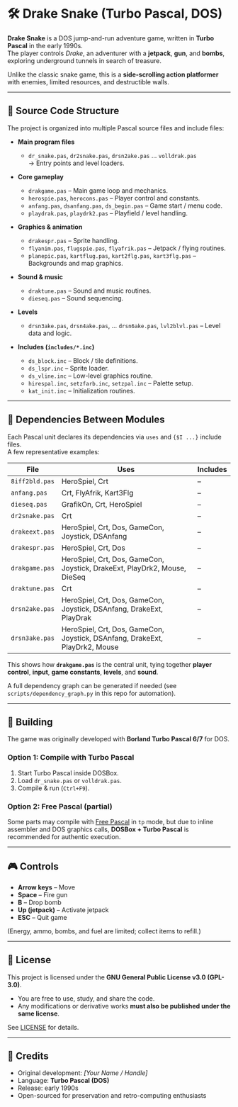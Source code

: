 # 🛠 Drake Snake (Turbo Pascal, DOS)

**Drake Snake** is a DOS jump-and-run adventure game, written in **Turbo Pascal** in the early 1990s.  
The player controls *Drake*, an adventurer with a **jetpack**, **gun**, and **bombs**, exploring underground tunnels in search of treasure.  

Unlike the classic snake game, this is a **side-scrolling action platformer** with enemies, limited resources, and destructible walls.  

---

## 📂 Source Code Structure

The project is organized into multiple Pascal source files and include files:

- **Main program files**
  - `dr_snake.pas`, `dr2snake.pas`, `drsn2ake.pas` … `volldrak.pas`  
    → Entry points and level loaders.

- **Core gameplay**
  - `drakgame.pas` – Main game loop and mechanics.
  - `herospie.pas`, `herocons.pas` – Player control and constants.
  - `anfang.pas`, `dsanfang.pas`, `ds_begin.pas` – Game start / menu code.
  - `playdrak.pas`, `playdrk2.pas` – Playfield / level handling.

- **Graphics & animation**
  - `drakespr.pas` – Sprite handling.
  - `flyanim.pas`, `flugspie.pas`, `flyafrik.pas` – Jetpack / flying routines.
  - `planepic.pas`, `kartflug.pas`, `kart2flg.pas`, `kart3flg.pas` – Backgrounds and map graphics.

- **Sound & music**
  - `draktune.pas` – Sound and music routines.
  - `dieseq.pas` – Sound sequencing.

- **Levels**
  - `drsn3ake.pas`, `drsn4ake.pas`, … `drsn6ake.pas`, `lvl2blvl.pas` – Level data and logic.

- **Includes (`includes/*.inc`)**
  - `ds_block.inc` – Block / tile definitions.
  - `ds_lspr.inc` – Sprite loader.
  - `ds_vline.inc` – Low-level graphics routine.
  - `hirespal.inc`, `setzfarb.inc`, `setzpal.inc` – Palette setup.
  - `kat_init.inc` – Initialization routines.

---

## 🔗 Dependencies Between Modules

Each Pascal unit declares its dependencies via `uses` and `{$I ...}` include files.  
A few representative examples:

| File                  | Uses                                                                 | Includes      |
|-----------------------|----------------------------------------------------------------------|---------------|
| `8iff2bld.pas`        | HeroSpiel, Crt                                                       | –             |
| `anfang.pas`          | Crt, FlyAfrik, Kart3Flg                                              | –             |
| `dieseq.pas`          | GrafikOn, Crt, HeroSpiel                                             | –             |
| `dr2snake.pas`        | Crt                                                                  | –             |
| `drakeext.pas`        | HeroSpiel, Crt, Dos, GameCon, Joystick, DSAnfang                     | –             |
| `drakespr.pas`        | HeroSpiel, Crt, Dos                                                  | –             |
| `drakgame.pas`        | HeroSpiel, Crt, Dos, GameCon, Joystick, DrakeExt, PlayDrk2, Mouse, DieSeq | –        |
| `draktune.pas`        | Crt                                                                  | –             |
| `drsn2ake.pas`        | HeroSpiel, Crt, Dos, GameCon, Joystick, DSAnfang, DrakeExt, PlayDrak | –             |
| `drsn3ake.pas`        | HeroSpiel, Crt, Dos, GameCon, Joystick, DSAnfang, DrakeExt, PlayDrk2, Mouse | –      |

This shows how **`drakgame.pas`** is the central unit, tying together **player control**, **input**, **game constants**, **levels**, and **sound**.  

A full dependency graph can be generated if needed (see `scripts/dependency_graph.py` in this repo for automation).

---

## 🔧 Building

The game was originally developed with **Borland Turbo Pascal 6/7** for DOS.

### Option 1: Compile with Turbo Pascal
1. Start Turbo Pascal inside DOSBox.
2. Load `dr_snake.pas` or `volldrak.pas`.
3. Compile & run (`Ctrl+F9`).

### Option 2: Free Pascal (partial)
Some parts may compile with [Free Pascal](https://www.freepascal.org/) in `tp` mode, but due to inline assembler and DOS graphics calls, **DOSBox + Turbo Pascal** is recommended for authentic execution.

---

## 🎮 Controls

- **Arrow keys** – Move
- **Space** – Fire gun
- **B** – Drop bomb
- **Up (jetpack)** – Activate jetpack
- **ESC** – Quit game

(Energy, ammo, bombs, and fuel are limited; collect items to refill.)

---

## 📑 License

This project is licensed under the **GNU General Public License v3.0 (GPL-3.0)**.  
- You are free to use, study, and share the code.  
- Any modifications or derivative works **must also be published under the same license**.  

See [LICENSE](LICENSE) for details.

---

## 🙏 Credits

- Original development: *[Your Name / Handle]*  
- Language: **Turbo Pascal (DOS)**  
- Release: early 1990s  
- Open-sourced for preservation and retro-computing enthusiasts
